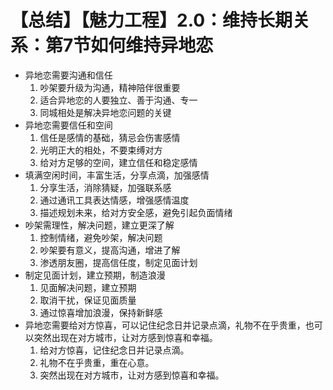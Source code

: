 # 【总结】【魅力工程】2.0：维持长期关系：第7节如何维持异地恋

-   异地恋需要沟通和信任
    1.  吵架要升级为沟通，精神陪伴很重要
    2.  适合异地恋的人要独立、善于沟通、专一
    3.  同城相处是解决异地恋问题的关键
-   异地恋需要信任和空间
    1.  信任是感情的基础，猜忌会伤害感情
    2.  光明正大的相处，不要束缚对方
    3.  给对方足够的空间，建立信任和稳定感情
-   填满空闲时间，丰富生活，分享点滴，加强感情
    1.  分享生活，消除猜疑，加强联系感
    2.  通过通讯工具表达情感，增强感情温度
    3.  描述规划未来，给对方安全感，避免引起负面情绪
-   吵架需理性，解决问题，建立更深了解
    1.  控制情绪，避免吵架，解决问题
    2.  吵架要有意义，提高沟通，增进了解
    3.  渗透朋友圈，提高信任度，制定见面计划
-   制定见面计划，建立预期，制造浪漫
    1.  见面解决问题，建立预期
    2.  取消干扰，保证见面质量
    3.  通过惊喜增加浪漫，保持新鲜感
-   异地恋需要给对方惊喜，可以记住纪念日并记录点滴，礼物不在乎贵重，也可以突然出现在对方城市，让对方感到惊喜和幸福。
    1.  给对方惊喜，记住纪念日并记录点滴。
    2.  礼物不在乎贵重，重在心意。
    3.  突然出现在对方城市，让对方感到惊喜和幸福。